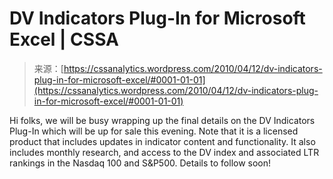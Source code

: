 <!--yml
category: 未分类
date: 2024-05-12 18:31:14
-->

# DV Indicators Plug-In for Microsoft Excel | CSSA

> 来源：[https://cssanalytics.wordpress.com/2010/04/12/dv-indicators-plug-in-for-microsoft-excel/#0001-01-01](https://cssanalytics.wordpress.com/2010/04/12/dv-indicators-plug-in-for-microsoft-excel/#0001-01-01)

Hi folks, we will be busy wrapping up the final details on the DV Indicators Plug-In which will be up for sale this evening. Note that it is a licensed product that includes updates in indicator content and functionality. It also includes monthly research, and access to the DV index and associated LTR rankings in the Nasdaq 100 and S&P500\. Details to follow soon!